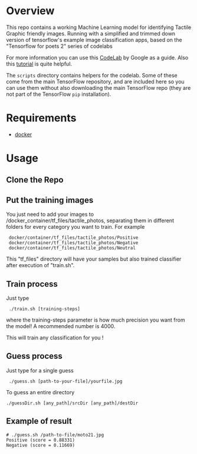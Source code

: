 # Overview

This repo contains a working Machine Learning model for identifying Tactile Graphic friendly images. Running with a simplified and trimmed down version of tensorflow's example image classification apps, based on the "Tensorflow for poets 2" series of codelabs

For more information you can use this [CodeLab](https://codelabs.developers.google.com/codelabs/tensorflow-for-poets/?utm_campaign=chrome_series_machinelearning_063016&utm_source=gdev&utm_medium=yt-desc#0) by Google as a guide. Also this [tutorial](https://www.tensorflow.org/versions/r0.9/how_tos/image_retraining/index.html) is quite helpful.


The `scripts` directory contains helpers for the codelab. Some of these come from the main TensorFlow repository, and are included here so you can use them without also downloading the main TensorFlow repo (they are not part of the TensorFlow `pip` installation).

# Requirements

* [docker](https://www.docker.com/products/docker-toolbox)

# Usage 

## Clone the Repo

## Put the training images

You just need to add your images to /docker_container/tf_files/tactile_photos, separating them in different folders for every category
you want to train.
For example
```
 docker/container/tf_files/tactile_photos/Positive
 docker/container/tf_files/tactile_photos/Negative
 docker/container/tf_files/tactile_photos/Neutral

``` 
 This "tf_files" directory will have your samples but also trained classifier after execution of "train.sh". 

## Train process
 
Just type
```
 ./train.sh [training-steps]
``` 
where the training-steps parameter is how much precision you want from the model! A recommended number is 4000.

This will train any classification for you !

## Guess process

Just type for a single guess
```
 ./guess.sh [path-to-your-file]/yourfile.jpg
```

To guess an entire directory
```
./guessDir.sh [any_path]/srcDir [any_path]/destDir
```

## Example of result
```
# ./guess.sh /path-to-file/moto21.jpg
Positive (score = 0.88331)
Negative (score = 0.11669)
```


